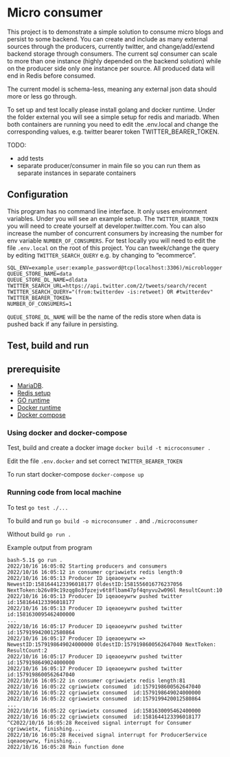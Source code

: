 # Micro consumer

This project is to demonstrate a simple solution to consume micro blogs and persist to some backend.
You can create and include as many external sources through the producers, currently twitter, and change/add/extend backend storage through consumers. The current sql consumer can scale to more than one instance (highly depended on the backend solution) while on the producer side only one instance per source. All produced data will end in Redis before consumed.

The current model is schema-less, meaning any external json data should more or less go through.

To set up and test locally please install golang and docker runtime. 
Under the folder external you will see a simple setup for redis and mariadb. 
When both containers are running you need to edit the .env.local and change the corresponding values, e.g. twitter bearer token TWITTER_BEARER_TOKEN.  

TODO:
- add tests
- separate producer/consumer in main file so you can run them as separate instances in separate containers

## Configuration

This program has no command line interface. It only uses environment variables.
Under you will see an example setup. The `TWITTER_BEARER_TOKEN` you will need to create yourself at developer.twitter.com. You can also increase the number of concurrent consumers by increasing the number for env variable `NUMBER_OF_CONSUMERS`. For test locally you will need to edit the file `.env.local` on the root of this project. 
You can tweek/change the query by editing `TWITTER_SEARCH_QUERY` e.g. by changing to “ecommerce”.  

    SQL_ENV=example_user:example_password@tcp(localhost:3306)/microblogger
    QUEUE_STORE_NAME=data
    QUEUE_STORE_DL_NAME=dldata
    TWITTER_SEARCH_URL=https://api.twitter.com/2/tweets/search/recent
    TWITTER_SEARCH_QUERY="(from:twitterdev -is:retweet) OR #twitterdev"
    TWITTER_BEARER_TOKEN=
    NUMBER_OF_CONSUMERS=1

`QUEUE_STORE_DL_NAME` will be the name of the redis store when data is pushed back if any failure in persisting.

## Test, build and run

## prerequisite

- [MariaDB](https://github.com/tormog/microconsumer/tree/main/external/mariadb).
- [Redis setup](https://github.com/tormog/microconsumer/tree/main/external/redis)
- [GO runtime](https://golang.org/doc/install)
- [Docker runtime](https://docs.docker.com/engine/install/)
- [Docker compose](https://docs.docker.com/compose/)

### Using docker and docker-compose

Test, build and create a docker image `docker build -t microconsumer .`

Edit the file `.env.docker` and set correct `TWITTER_BEARER_TOKEN`

To run start docker-compose `docker-compose up`

### Running code from local machine

To test
`go test ./...`

To build and run 
`go build -o microconsumer .` and `./microconsumer`

Without build
`go run .`

Example output from program

    bash-5.1$ go run . 
    2022/10/16 16:05:02 Starting producers and consumers
    2022/10/16 16:05:12 in consumer cgriwwietx redis length:0
    2022/10/16 16:05:13 Producer ID iqeaoeywrw => NewestID:1581644123396018177 OldestID:1581556016776237056 NextToken:b26v89c19zqg8o3fpzejv6t8flbam47pf4qnyvu2w096l ResultCount:10
    2022/10/16 16:05:13 Producer ID iqeaoeywrw pushed twitter id:1581644123396018177
    2022/10/16 16:05:13 Producer ID iqeaoeywrw pushed twitter id:1581630095462400000
    ...
    2022/10/16 16:05:17 Producer ID iqeaoeywrw pushed twitter id:1579199420012580864
    2022/10/16 16:05:17 Producer ID iqeaoeywrw => NewestID:1579198649024000000 OldestID:1579198600562647040 NextToken: ResultCount:2
    2022/10/16 16:05:17 Producer ID iqeaoeywrw pushed twitter id:1579198649024000000
    2022/10/16 16:05:17 Producer ID iqeaoeywrw pushed twitter id:1579198600562647040
    2022/10/16 16:05:22 in consumer cgriwwietx redis length:81
    2022/10/16 16:05:22 cgriwwietx consumed  id:1579198600562647040
    2022/10/16 16:05:22 cgriwwietx consumed  id:1579198649024000000
    2022/10/16 16:05:22 cgriwwietx consumed  id:1579199420012580864
    ...
    2022/10/16 16:05:22 cgriwwietx consumed  id:1581630095462400000
    2022/10/16 16:05:22 cgriwwietx consumed  id:1581644123396018177
    ^C2022/10/16 16:05:28 Received signal interrupt for Consumer cgriwwietx, finishing...
    2022/10/16 16:05:28 Received signal interrupt for ProducerService iqeaoeywrw, finishing...
    2022/10/16 16:05:28 Main function done